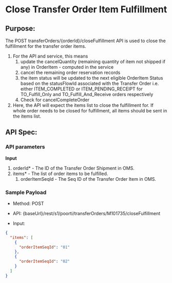 # Close Transfer Order Item Fulfillment	

## **Purpose:**

The POST transferOrders/{orderId}/closeFulfillment API is used to close the fulfillment for the transfer order items.

1. For the API and service, this means 
   1. update the cancelQuantity (remaining quantity of item not shipped if any) in OrderItem - computed in the service 
   2. cancel the remaining order reservation records 
   3. the item status will be updated to the next eligible OrderItem Status based on the statusFlowId
      associated with the Transfer Order i.e. either ITEM_COMPLETED or ITEM_PENDING_RECEIPT for TO_Fulfill_Only
      and TO_Fulfill_And_Receive orders respectively
   4. Check for cancelCompleteOrder
2. Here, the API will expect the items list to close the fulfillment for. If whole order needs to be closed for fulfillment, all items should be sent in the items list.

## **API Spec:**

### API parameters

**Input**
1. orderId* - The ID of the Transfer Order Shipment in OMS.
2. items* - The list of order items to be fulfilled.
   1. orderItemSeqId - The Seq ID of the Transfer Order Item in OMS.

### Sample Payload

* Method: POST
* API: {baseUrl}/rest/s1/poorti/transferOrders/M101735/closeFulfillment

* Input:
```json
{
  "items": [
    {
      "orderItemSeqId": "01"
    },
    {
      "orderItemSeqId": "02"
    }
  ]
}
```


